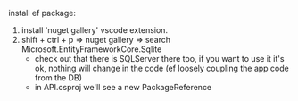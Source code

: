 install ef package:

1. install 'nuget gallery' vscode extension.
2. shift + ctrl + p => nuget gallery => search Microsoft.EntityFrameworkCore.Sqlite
    * check out that there is SQLServer there too, if you want to use it it's ok, nothing will change in the code (ef loosely coupling the app code from the DB)
    * in API.csproj we'll see a new PackageReference

